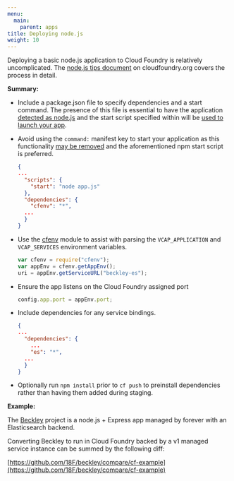```yaml
---
menu:
  main:
    parent: apps
title: Deploying node.js
weight: 10
---
```


Deploying a basic node.js application to Cloud Foundry is relatively uncomplicated. The [node.js tips document](http://docs.cloudfoundry.org/buildpacks/node/node-tips.html) on cloudfoundry.org covers the process in detail.

**Summary:**

- Include a package.json file to specify dependencies and a start command. The presence of this file is essential to have the application [detected as node.js](https://github.com/cloudfoundry/nodejs-buildpack/blob/master/bin/detect) and the start script specified within will be [used to launch your app](https://github.com/cloudfoundry/nodejs-buildpack/blob/94949f6d7c2ee6c84ee04edcc9c94a5454047b75/bin/compile#L134-147).
- Avoid using the `command:` manifest key to start your application as this functionality [may be removed](https://github.com/cloudfoundry/nodejs-buildpack/pull/11#issuecomment-67666273) and the aforementioned npm start script is preferred.

    ```json
    {
    ...
      "scripts": {
        "start": "node app.js"
      },
      "dependencies": {
        "cfenv": "*",
      ...
      }
    }
    ```

- Use the [cfenv](https://www.npmjs.com/package/cfenv) module to assist with parsing the `VCAP_APPLICATION` and `VCAP_SERVICES` environment variables.

    ```javascript
    var cfenv = require("cfenv");
    var appEnv = cfenv.getAppEnv();
    uri = appEnv.getServiceURL("beckley-es");
    ```

- Ensure the app listens on the Cloud Foundry assigned port

    ```javascript
    config.app.port = appEnv.port;
    ```

- Include dependencies for any service bindings.

    ```json
    {
    ...
      "dependencies": {
        ...
        "es": "*",
      ...
      }
    }
    ```

- Optionally run `npm install` prior to `cf push` to preinstall dependencies rather than having them added during staging.

**Example:**

The [Beckley](https://github.com/18F/beckley) project is a node.js + Express app managed by forever with an Elasticsearch backend.

Converting Beckley to run in Cloud Foundry backed by a v1 managed service instance can be summed by the following diff:

[https://github.com/18F/beckley/compare/cf-example](https://github.com/18F/beckley/compare/cf-example)
